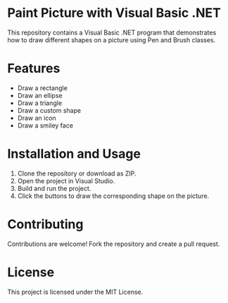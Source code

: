 # Paint Picture with Visual Basic .NET

This repository contains a Visual Basic .NET program that demonstrates how to draw different shapes on a picture using Pen and Brush classes.

# Features
<ul>
  <li>Draw a rectangle</li>
  <li>Draw an ellipse</li>
  <li>Draw a triangle</li>
  <li>Draw a custom shape</li>
  <li>Draw an icon</li>
  <li>Draw a smiley face</li>
</ul>

# Installation and Usage
<ol>
  <li>Clone the repository or download as ZIP.</li>
  <li>Open the project in Visual Studio.</li>
  <li>Build and run the project.</li>
  <li>Click the buttons to draw the corresponding shape on the picture.</li>
</ol>

# Contributing

Contributions are welcome! Fork the repository and create a pull request.

# License

This project is licensed under the MIT License.
